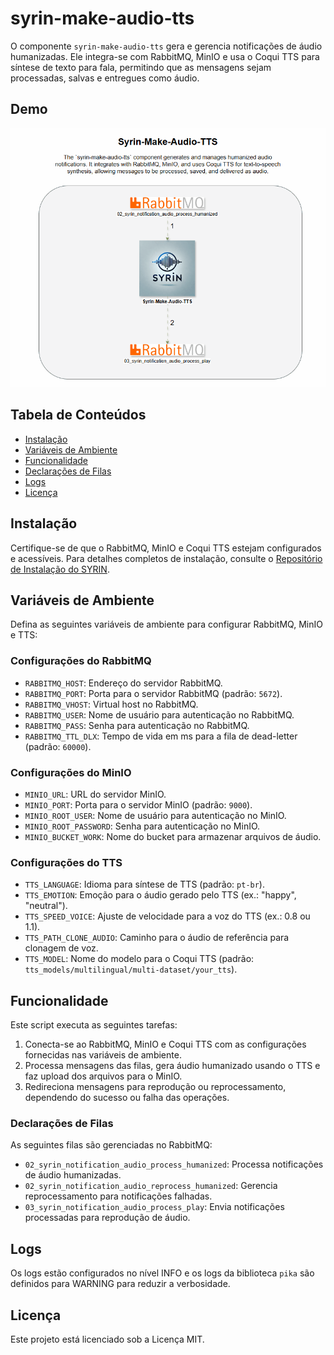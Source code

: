 # syrin-make-audio-tts

O componente `syrin-make-audio-tts` gera e gerencia notificações de áudio humanizadas. Ele integra-se com RabbitMQ, MinIO e usa o Coqui TTS para síntese de texto para fala, permitindo que as mensagens sejam processadas, salvas e entregues como áudio.

## Demo

![Application Demo](./driagrams/Syrin-Make-Audio-TTS.gif)

## Tabela de Conteúdos
- [Instalação](#instalação)
- [Variáveis de Ambiente](#variáveis-de-ambiente)
- [Funcionalidade](#funcionalidade)
- [Declarações de Filas](#declarações-de-filas)
- [Logs](#logs)
- [Licença](#licença)

## Instalação

Certifique-se de que o RabbitMQ, MinIO e Coqui TTS estejam configurados e acessíveis. Para detalhes completos de instalação, consulte o [Repositório de Instalação do SYRIN](https://github.com/syrin-alert/syrin-install).

## Variáveis de Ambiente

Defina as seguintes variáveis de ambiente para configurar RabbitMQ, MinIO e TTS:

### Configurações do RabbitMQ

- `RABBITMQ_HOST`: Endereço do servidor RabbitMQ.
- `RABBITMQ_PORT`: Porta para o servidor RabbitMQ (padrão: `5672`).
- `RABBITMQ_VHOST`: Virtual host no RabbitMQ.
- `RABBITMQ_USER`: Nome de usuário para autenticação no RabbitMQ.
- `RABBITMQ_PASS`: Senha para autenticação no RabbitMQ.
- `RABBITMQ_TTL_DLX`: Tempo de vida em ms para a fila de dead-letter (padrão: `60000`).

### Configurações do MinIO

- `MINIO_URL`: URL do servidor MinIO.
- `MINIO_PORT`: Porta para o servidor MinIO (padrão: `9000`).
- `MINIO_ROOT_USER`: Nome de usuário para autenticação no MinIO.
- `MINIO_ROOT_PASSWORD`: Senha para autenticação no MinIO.
- `MINIO_BUCKET_WORK`: Nome do bucket para armazenar arquivos de áudio.

### Configurações do TTS

- `TTS_LANGUAGE`: Idioma para síntese de TTS (padrão: `pt-br`).
- `TTS_EMOTION`: Emoção para o áudio gerado pelo TTS (ex.: "happy", "neutral").
- `TTS_SPEED_VOICE`: Ajuste de velocidade para a voz do TTS (ex.: 0.8 ou 1.1).
- `TTS_PATH_CLONE_AUDIO`: Caminho para o áudio de referência para clonagem de voz.
- `TTS_MODEL`: Nome do modelo para o Coqui TTS (padrão: `tts_models/multilingual/multi-dataset/your_tts`).

## Funcionalidade

Este script executa as seguintes tarefas:

1. Conecta-se ao RabbitMQ, MinIO e Coqui TTS com as configurações fornecidas nas variáveis de ambiente.
2. Processa mensagens das filas, gera áudio humanizado usando o TTS e faz upload dos arquivos para o MinIO.
3. Redireciona mensagens para reprodução ou reprocessamento, dependendo do sucesso ou falha das operações.

### Declarações de Filas

As seguintes filas são gerenciadas no RabbitMQ:

- `02_syrin_notification_audio_process_humanized`: Processa notificações de áudio humanizadas.
- `02_syrin_notification_audio_reprocess_humanized`: Gerencia reprocessamento para notificações falhadas.
- `03_syrin_notification_audio_process_play`: Envia notificações processadas para reprodução de áudio.

## Logs

Os logs estão configurados no nível INFO e os logs da biblioteca `pika` são definidos para WARNING para reduzir a verbosidade.

## Licença

Este projeto está licenciado sob a Licença MIT.